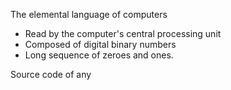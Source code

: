 The elemental language of computers

* Read by the computer's central processing unit
* Composed of digital binary numbers
* Long sequence of zeroes and ones.

Source code of any 